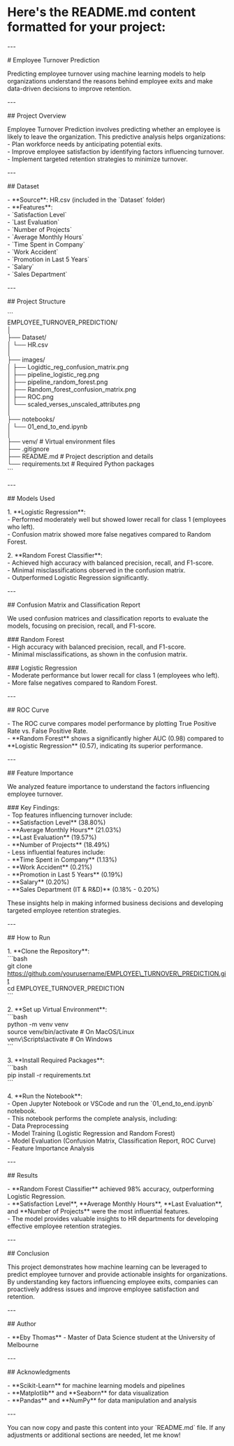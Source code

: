 # Here's the README.md content formatted for your project:  
  
\---  
  
\# Employee Turnover Prediction  
  
Predicting employee turnover using machine learning models to help organizations understand the reasons behind employee exits and make data-driven decisions to improve retention.  
  
\---  
  
\## Project Overview  
  
Employee Turnover Prediction involves predicting whether an employee is likely to leave the organization. This predictive analysis helps organizations:  
\- Plan workforce needs by anticipating potential exits.  
\- Improve employee satisfaction by identifying factors influencing turnover.  
\- Implement targeted retention strategies to minimize turnover.  
  
\---  
  
\## Dataset  
  
\- \*\*Source\*\*: HR.csv (included in the \`Dataset\` folder)  
\- \*\*Features\*\*:  
\- \`Satisfaction Level\`  
\- \`Last Evaluation\`  
\- \`Number of Projects\`  
\- \`Average Monthly Hours\`  
\- \`Time Spent in Company\`  
\- \`Work Accident\`  
\- \`Promotion in Last 5 Years\`  
\- \`Salary\`  
\- \`Sales Department\`  
  
\---  
  
\## Project Structure  
  
\`\`\`  
EMPLOYEE\_TURNOVER\_PREDICTION/  
│  
├── Dataset/  
│ └── HR.csv  
│  
├── images/  
│ ├── Logidtic\_reg\_confusion\_matrix.png  
│ ├── pipeline\_logistic\_reg.png  
│ ├── pipeline\_random\_forest.png  
│ ├── Random\_forest\_confusion\_matrix.png  
│ ├── ROC.png  
│ └── scaled\_verses\_unscaled\_attributes.png  
│  
├── notebooks/  
│ └── 01\_end\_to\_end.ipynb  
│  
├── venv/ # Virtual environment files  
├── .gitignore  
├── README.md # Project description and details  
└── requirements.txt # Required Python packages  
\`\`\`  
  
\---  
  
\## Models Used  
  
1\. \*\*Logistic Regression\*\*:  
\- Performed moderately well but showed lower recall for class 1 (employees who left).  
\- Confusion matrix showed more false negatives compared to Random Forest.  
  
2\. \*\*Random Forest Classifier\*\*:  
\- Achieved high accuracy with balanced precision, recall, and F1-score.  
\- Minimal misclassifications observed in the confusion matrix.  
\- Outperformed Logistic Regression significantly.  
  
\---  
  
\## Confusion Matrix and Classification Report  
  
We used confusion matrices and classification reports to evaluate the models, focusing on precision, recall, and F1-score.  
  
\### Random Forest  
\- High accuracy with balanced precision, recall, and F1-score.  
\- Minimal misclassifications, as shown in the confusion matrix.  
  
\### Logistic Regression  
\- Moderate performance but lower recall for class 1 (employees who left).  
\- More false negatives compared to Random Forest.  
  
\---  
  
\## ROC Curve  
  
\- The ROC curve compares model performance by plotting True Positive Rate vs. False Positive Rate.  
\- \*\*Random Forest\*\* shows a significantly higher AUC (0.98) compared to \*\*Logistic Regression\*\* (0.57), indicating its superior performance.  
  
\---  
  
\## Feature Importance  
  
We analyzed feature importance to understand the factors influencing employee turnover.  
  
\### Key Findings:  
\- Top features influencing turnover include:  
\- \*\*Satisfaction Level\*\* (38.80%)  
\- \*\*Average Monthly Hours\*\* (21.03%)  
\- \*\*Last Evaluation\*\* (19.57%)  
\- \*\*Number of Projects\*\* (18.49%)  
\- Less influential features include:  
\- \*\*Time Spent in Company\*\* (1.13%)  
\- \*\*Work Accident\*\* (0.21%)  
\- \*\*Promotion in Last 5 Years\*\* (0.19%)  
\- \*\*Salary\*\* (0.20%)  
\- \*\*Sales Department (IT & R&D)\*\* (0.18% - 0.20%)  
  
These insights help in making informed business decisions and developing targeted employee retention strategies.  
  
\---  
  
\## How to Run  
  
1\. \*\*Clone the Repository\*\*:  
\`\`\`bash  
git clone https://github.com/yourusername/EMPLOYEE\_TURNOVER\_PREDICTION.git  
cd EMPLOYEE\_TURNOVER\_PREDICTION  
\`\`\`  
  
2\. \*\*Set up Virtual Environment\*\*:  
\`\`\`bash  
python -m venv venv  
source venv/bin/activate # On MacOS/Linux  
venv\\Scripts\\activate # On Windows  
\`\`\`  
  
3\. \*\*Install Required Packages\*\*:  
\`\`\`bash  
pip install -r requirements.txt  
\`\`\`  
  
4\. \*\*Run the Notebook\*\*:  
\- Open Jupyter Notebook or VSCode and run the \`01\_end\_to\_end.ipynb\` notebook.  
\- This notebook performs the complete analysis, including:  
\- Data Preprocessing  
\- Model Training (Logistic Regression and Random Forest)  
\- Model Evaluation (Confusion Matrix, Classification Report, ROC Curve)  
\- Feature Importance Analysis  
  
\---  
  
\## Results  
  
\- \*\*Random Forest Classifier\*\* achieved 98% accuracy, outperforming Logistic Regression.  
\- \*\*Satisfaction Level\*\*, \*\*Average Monthly Hours\*\*, \*\*Last Evaluation\*\*, and \*\*Number of Projects\*\* were the most influential features.  
\- The model provides valuable insights to HR departments for developing effective employee retention strategies.  
  
\---  
  
\## Conclusion  
  
This project demonstrates how machine learning can be leveraged to predict employee turnover and provide actionable insights for organizations. By understanding key factors influencing employee exits, companies can proactively address issues and improve employee satisfaction and retention.  
  
\---  
  
\## Author  
  
\- \*\*Eby Thomas\*\* - Master of Data Science student at the University of Melbourne  
  
\---  
  
\## Acknowledgments  
  
\- \*\*Scikit-Learn\*\* for machine learning models and pipelines  
\- \*\*Matplotlib\*\* and \*\*Seaborn\*\* for data visualization  
\- \*\*Pandas\*\* and \*\*NumPy\*\* for data manipulation and analysis  
  
\---  
  
You can now copy and paste this content into your \`README.md\` file. If any adjustments or additional sections are needed, let me know!